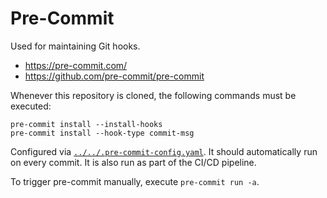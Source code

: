 # Pre-Commit

Used for maintaining Git hooks.

* <https://pre-commit.com/>
* <https://github.com/pre-commit/pre-commit>

Whenever this repository is cloned, the following commands must be executed:

    pre-commit install --install-hooks
    pre-commit install --hook-type commit-msg

Configured via [`../../.pre-commit-config.yaml`](../../.pre-commit-config.yaml).
It should automatically run on every commit. It is also run as part of the CI/CD
pipeline.

To trigger pre-commit manually, execute `pre-commit run -a`.
